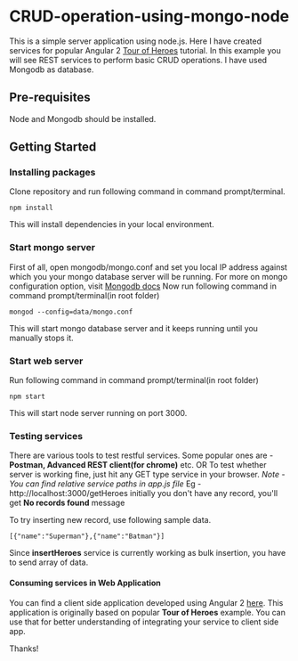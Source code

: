 # CRUD-operation-using-mongo-node
This is a simple server application using node.js. Here I have created services for popular Angular 2 [Tour of Heroes](https://angular.io/docs/ts/latest/tutorial/) tutorial.
In this example you will see REST services to perform basic CRUD operations. I have used Mongodb as database.

## Pre-requisites
Node and Mongodb should be installed.

## Getting Started
### Installing packages
Clone repository and run following command in command prompt/terminal.
```
npm install
```
This will install dependencies in your local environment.


### Start mongo server
First of all, open mongodb/mongo.conf and set you local IP address against which you your mongo database server will be running.
For more on mongo configuration option, visit [Mongodb docs](https://docs.mongodb.com/manual/reference/configuration-options/#configuration-file)
Now run following command in command prompt/terminal(in root folder)
```
mongod --config=data/mongo.conf
```
This will start mongo database server and it keeps running until you manually stops it. 


### Start web server
Run following command in command prompt/terminal(in root folder)
```
npm start
```
This will start node server running on port 3000.

### Testing services
There are various tools to test restful services. Some popular ones are - **Postman, Advanced REST client(for chrome)** etc.
OR
To test whether server is working fine, just hit any GET type service in your browser. *Note - You can find relative service paths in app.js file*
Eg - http://localhost:3000/getHeroes
initially you don't have any record, you'll get **No records found** message

To try inserting new record, use following sample data.
```
[{"name":"Superman"},{"name":"Batman"}]
```
Since **insertHeroes** service is currently working as bulk insertion, you have to send array of data.

#### Consuming services in Web Application
You can find a client side application developed using Angular 2 [here](https://github.com/anandprajapati1/TourOfHeroesWithMongoDB).
This application is originally based on popular **Tour of Heroes** example. You can use that for better understanding of integrating your service to client side app.

Thanks!
